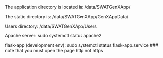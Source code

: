 The application directory is located in: /data/SWATGenXApp/

The static directory is: /data/SWATGenXApp/GenXAppData/

Users directory: /data/SWATGenXApp/Users

Apache server: sudo systemctl status apache2

flask-app (development env): sudo systemctl status flask-app.service ### note that you must open the page http not https
